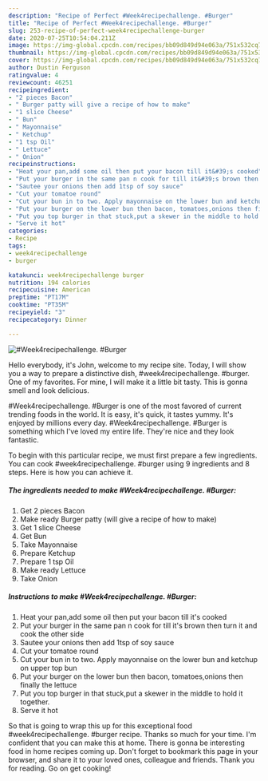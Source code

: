```yaml
---
description: "Recipe of Perfect #Week4recipechallenge. #Burger"
title: "Recipe of Perfect #Week4recipechallenge. #Burger"
slug: 253-recipe-of-perfect-week4recipechallenge-burger
date: 2020-07-25T10:54:04.211Z
image: https://img-global.cpcdn.com/recipes/bb09d849d94e063a/751x532cq70/week4recipechallenge-burger-recipe-main-photo.jpg
thumbnail: https://img-global.cpcdn.com/recipes/bb09d849d94e063a/751x532cq70/week4recipechallenge-burger-recipe-main-photo.jpg
cover: https://img-global.cpcdn.com/recipes/bb09d849d94e063a/751x532cq70/week4recipechallenge-burger-recipe-main-photo.jpg
author: Dustin Ferguson
ratingvalue: 4
reviewcount: 46251
recipeingredient:
- "2 pieces Bacon"
- " Burger patty will give a recipe of how to make"
- "1 slice Cheese"
- " Bun"
- " Mayonnaise"
- " Ketchup"
- "1 tsp Oil"
- " Lettuce"
- " Onion"
recipeinstructions:
- "Heat your pan,add some oil then put your bacon till it&#39;s cooked"
- "Put your burger in the same pan n cook for till it&#39;s brown then turn it and cook the other side"
- "Sautee your onions then add 1tsp of soy sauce"
- "Cut your tomatoe round"
- "Cut your bun in to two. Apply mayonnaise on the lower bun and ketchup on upper top bun"
- "Put your burger on the lower bun then bacon, tomatoes,onions then finally the lettuce"
- "Put you top burger in that stuck,put a skewer in the middle to hold it together."
- "Serve it hot"
categories:
- Recipe
tags:
- week4recipechallenge
- burger

katakunci: week4recipechallenge burger 
nutrition: 194 calories
recipecuisine: American
preptime: "PT17M"
cooktime: "PT35M"
recipeyield: "3"
recipecategory: Dinner

---
```



![#Week4recipechallenge. #Burger](https://img-global.cpcdn.com/recipes/bb09d849d94e063a/751x532cq70/week4recipechallenge-burger-recipe-main-photo.jpg)

Hello everybody, it's John, welcome to my recipe site. Today, I will show you a way to prepare a distinctive dish, #week4recipechallenge. #burger. One of my favorites. For mine, I will make it a little bit tasty. This is gonna smell and look delicious.



#Week4recipechallenge. #Burger is one of the most favored of current trending foods in the world. It is easy, it's quick, it tastes yummy. It's enjoyed by millions every day. #Week4recipechallenge. #Burger is something which I've loved my entire life. They're nice and they look fantastic.


To begin with this particular recipe, we must first prepare a few ingredients. You can cook #week4recipechallenge. #burger using 9 ingredients and 8 steps. Here is how you can achieve it.

<!--inarticleads1-->

##### The ingredients needed to make #Week4recipechallenge. #Burger:

1. Get 2 pieces Bacon
1. Make ready  Burger patty (will give a recipe of how to make)
1. Get 1 slice Cheese
1. Get  Bun
1. Take  Mayonnaise
1. Prepare  Ketchup
1. Prepare 1 tsp Oil
1. Make ready  Lettuce
1. Take  Onion




<!--inarticleads2-->

##### Instructions to make #Week4recipechallenge. #Burger:

1. Heat your pan,add some oil then put your bacon till it&#39;s cooked
1. Put your burger in the same pan n cook for till it&#39;s brown then turn it and cook the other side
1. Sautee your onions then add 1tsp of soy sauce
1. Cut your tomatoe round
1. Cut your bun in to two. Apply mayonnaise on the lower bun and ketchup on upper top bun
1. Put your burger on the lower bun then bacon, tomatoes,onions then finally the lettuce
1. Put you top burger in that stuck,put a skewer in the middle to hold it together.
1. Serve it hot




So that is going to wrap this up for this exceptional food #week4recipechallenge. #burger recipe. Thanks so much for your time. I'm confident that you can make this at home. There is gonna be interesting food in home recipes coming up. Don't forget to bookmark this page in your browser, and share it to your loved ones, colleague and friends. Thank you for reading. Go on get cooking!
